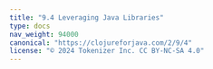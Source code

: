 ```yaml
---
title: "9.4 Leveraging Java Libraries"
type: docs
nav_weight: 94000
canonical: "https://clojureforjava.com/2/9/4"
license: "© 2024 Tokenizer Inc. CC BY-NC-SA 4.0"
---
```


